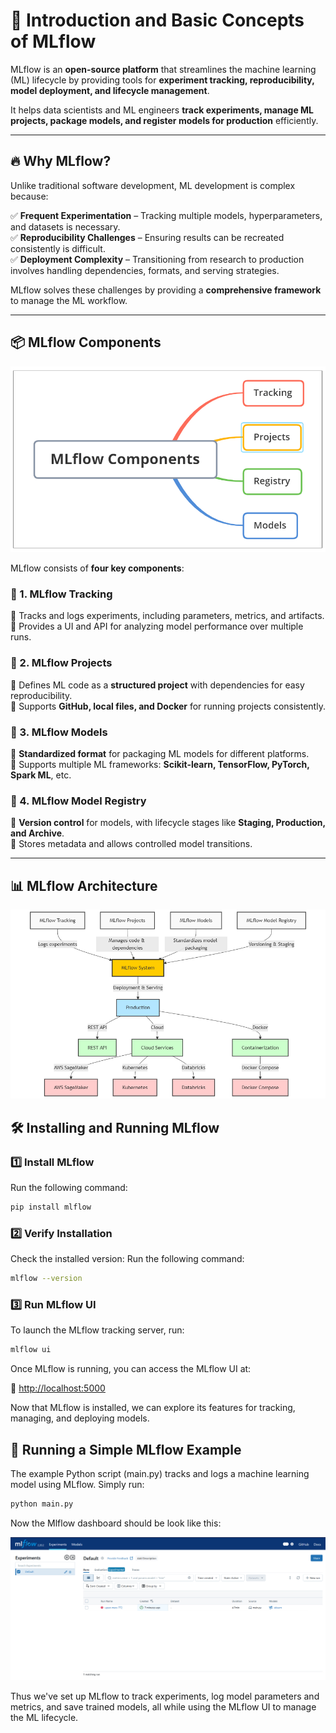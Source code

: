 # 🚀 Introduction and Basic Concepts of MLflow

MLflow is an **open-source platform** that streamlines the machine learning (ML) lifecycle by providing tools for **experiment tracking, reproducibility, model deployment, and lifecycle management**.

It helps data scientists and ML engineers **track experiments, manage ML projects, package models, and register models for production** efficiently.

---

## 🔥 Why MLflow?

Unlike traditional software development, ML development is complex because:

✅ **Frequent Experimentation** – Tracking multiple models, hyperparameters, and datasets is necessary.  
✅ **Reproducibility Challenges** – Ensuring results can be recreated consistently is difficult.  
✅ **Deployment Complexity** – Transitioning from research to production involves handling dependencies, formats, and serving strategies.

MLflow solves these challenges by providing a **comprehensive framework** to manage the ML workflow.

---

## 📦 MLflow Components

![MLflow components](./images/Components.png)

MLflow consists of **four key components**:

### 🔹 1. MLflow Tracking

📍 Tracks and logs experiments, including parameters, metrics, and artifacts.  
📍 Provides a UI and API for analyzing model performance over multiple runs.

### 🔹 2. MLflow Projects

📍 Defines ML code as a **structured project** with dependencies for easy reproducibility.  
📍 Supports **GitHub, local files, and Docker** for running projects consistently.

### 🔹 3. MLflow Models

📍 **Standardized format** for packaging ML models for different platforms.  
📍 Supports multiple ML frameworks: **Scikit-learn, TensorFlow, PyTorch, Spark ML**, etc.

### 🔹 4. MLflow Model Registry

📍 **Version control** for models, with lifecycle stages like **Staging, Production, and Archive**.  
📍 Stores metadata and allows controlled model transitions.

---

## 📊 MLflow Architecture

![MLflow architecture](./images/architecture.png)

## 🛠️ Installing and Running MLflow

### 1️⃣ Install MLflow

Run the following command:

```bash
pip install mlflow
```

### 2️⃣ Verify Installation

Check the installed version:
Run the following command:

```bash
mlflow --version
```

### 3️⃣ Run MLflow UI

To launch the MLflow tracking server, run:

```bash
mlflow ui
```

Once MLflow is running, you can access the MLflow UI at:

🔗 [http://localhost:5000](http://localhost:5000)

Now that MLflow is installed, we can explore its features for tracking, managing, and deploying models.

## 🚀 Running a Simple MLflow Example

The example Python script (main.py) tracks and logs a machine learning model using MLflow. Simply run:

```bash
python main.py
```

Now the Mlflow dashboard should be look like this:

![MLflow Ui](./images/mlflow_ui.png)

Thus we've set up MLflow to track experiments, log model parameters and metrics, and save trained models, all while using the MLflow UI to manage the ML lifecycle.
